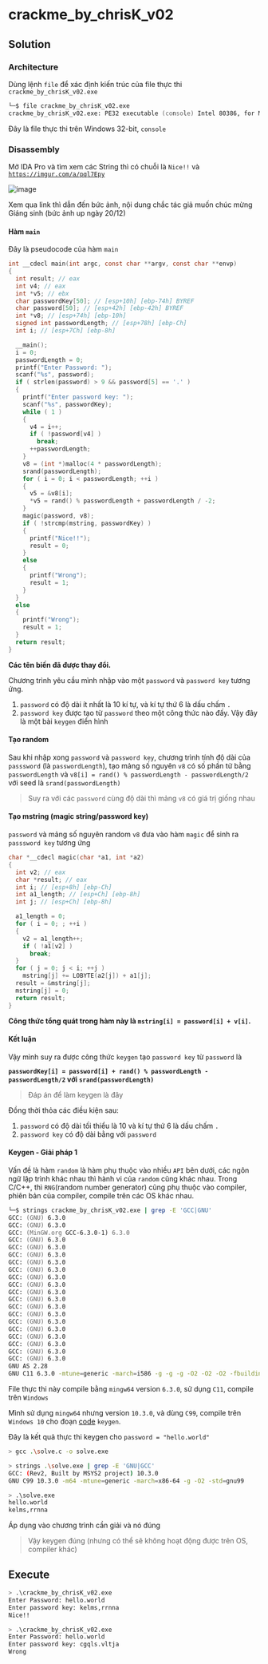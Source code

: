 # crackme_by_chrisK_v02
## Solution
### Architecture
Dùng lệnh `file` để xác định kiến trúc của file thực thi `crackme_by_chrisK_v02.exe`
```zsh
└─$ file crackme_by_chrisK_v02.exe
crackme_by_chrisK_v02.exe: PE32 executable (console) Intel 80386, for MS Windows
```
Đây là file thực thi trên Windows 32-bit, `console`

### Disassembly
Mở IDA Pro và tìm xem các String thì có chuỗi là `Nice!!` và [`https://imgur.com/a/pql7Epy`](https://imgur.com/a/pql7Epy)

![image](https://user-images.githubusercontent.com/59532111/124441521-f4b86680-dda5-11eb-8679-4d1dda25777f.png)

Xem qua link thì dẫn đến bức ảnh, nội dung chắc tác giả muốn chúc mừng Giáng sinh (bức ảnh up ngày 20/12)

#### Hàm `main`

Đây là pseudocode của hàm `main`

```c
int __cdecl main(int argc, const char **argv, const char **envp)
{
  int result; // eax
  int v4; // eax
  int *v5; // ebx
  char passwordKey[50]; // [esp+10h] [ebp-74h] BYREF
  char password[50]; // [esp+42h] [ebp-42h] BYREF
  int *v8; // [esp+74h] [ebp-10h]
  signed int passwordLength; // [esp+78h] [ebp-Ch]
  int i; // [esp+7Ch] [ebp-8h]

  __main();
  i = 0;
  passwordLength = 0;
  printf("Enter Password: ");
  scanf("%s", password);
  if ( strlen(password) > 9 && password[5] == '.' )
  {
    printf("Enter password key: ");
    scanf("%s", passwordKey);
    while ( 1 )
    {
      v4 = i++;
      if ( !password[v4] )
        break;
      ++passwordLength;
    }
    v8 = (int *)malloc(4 * passwordLength);
    srand(passwordLength);
    for ( i = 0; i < passwordLength; ++i )
    {
      v5 = &v8[i];
      *v5 = rand() % passwordLength + passwordLength / -2;
    }
    magic(password, v8);
    if ( !strcmp(mstring, passwordKey) )
    {
      printf("Nice!!");
      result = 0;
    }
    else
    {
      printf("Wrong");
      result = 1;
    }
  }
  else
  {
    printf("Wrong");
    result = 1;
  }
  return result;
}
```

**Các tên biến đã được thay đổi.**

Chương trình yêu cầu mình nhập vào một `password` và `password key` tương ứng.
1. `password` có độ dài ít nhất là 10 kí tự, và kí tự thứ 6 là dấu chấm `.`
2. `password key` được tạo từ `password` theo một công thức nào đấy. Vậy đây là một bài `keygen` điển hình

#### Tạo random 

Sau khi nhập xong `password` và `password key`, chương trình tính độ dài của `passsword` (là `passwordLength`), tạo mảng số nguyên `v8` có số phần tử bằng `passwordLength` và `v8[i] = rand() % passwordLength - passwordLength/2` với seed là `srand(passwordLength)`
> Suy ra với các `password` cùng độ dài thì mảng `v8` có giá trị giống nhau

#### Tạo mstring (magic string/password key)

`password` và mảng số nguyên random `v8` đưa vào hàm `magic` để sinh ra `passsword key` tương ứng

```c
char *__cdecl magic(char *a1, int *a2)
{
  int v2; // eax
  char *result; // eax
  int i; // [esp+8h] [ebp-Ch]
  int a1_length; // [esp+Ch] [ebp-8h]
  int j; // [esp+Ch] [ebp-8h]

  a1_length = 0;
  for ( i = 0; ; ++i )
  {
    v2 = a1_length++;
    if ( !a1[v2] )
      break;
  }
  for ( j = 0; j < i; ++j )
    mstring[j] += LOBYTE(a2[j]) + a1[j];
  result = &mstring[j];
  mstring[j] = 0;
  return result;
}
```

**Công thức tổng quát trong hàm này là `mstring[i] = password[i] + v[i]`.**

#### Kết luận

Vậy mình suy ra được công thức `keygen` tạo `password key` từ `password` là

**`passwordKey[i] = password[i] + rand() % passwordLength - passwordLength/2` với `srand(passwordLength)`**
> Đáp án để làm keygen là đây

Đồng thời thỏa các điều kiện sau:
1. `password` có độ dài tối thiểu là 10 và kí tự thứ 6 là dấu chấm `.`
2. `password key` có độ dài bằng với `password`
#### Keygen - Giải pháp 1

Vấn đề là hàm `random` là hàm phụ thuộc vào nhiều `API` bên dưới, các ngôn ngữ lập trình khác nhau thì hành vi của `random` cũng khác nhau. Trong C/C++, thì `RNG`(random number generator) cũng phụ thuộc vào compiler, phiên bản của compiler, compile trên các OS khác nhau. 

```zsh
└─$ strings crackme_by_chrisK_v02.exe | grep -E 'GCC|GNU'
GCC: (GNU) 6.3.0
GCC: (GNU) 6.3.0
GCC: (MinGW.org GCC-6.3.0-1) 6.3.0
GCC: (GNU) 6.3.0
GCC: (GNU) 6.3.0
GCC: (GNU) 6.3.0
GCC: (GNU) 6.3.0
GCC: (GNU) 6.3.0
GCC: (GNU) 6.3.0
GCC: (GNU) 6.3.0
GCC: (GNU) 6.3.0
GCC: (GNU) 6.3.0
GCC: (GNU) 6.3.0
GCC: (GNU) 6.3.0
GCC: (GNU) 6.3.0
GCC: (GNU) 6.3.0
GCC: (GNU) 6.3.0
GCC: (GNU) 6.3.0
GCC: (GNU) 6.3.0
GCC: (GNU) 6.3.0
GNU AS 2.28
GNU C11 6.3.0 -mtune=generic -march=i586 -g -g -g -O2 -O2 -O2 -fbuilding-libgcc -fno-stack-protector
```

File thực thi này compile bằng `mingw64` version `6.3.0`, sử dụng `C11`, compile trên `Windows`


Mình sử dụng `mingw64` nhưng version `10.3.0`, và dùng `C99`, compile trên `Windows 10` cho đoạn [code](solve.c) `keygen`.

Đây là kết quả thực thi keygen cho `password = "hello.world"`
```bash
> gcc .\solve.c -o solve.exe

> strings .\solve.exe | grep -E 'GNU|GCC'
GCC: (Rev2, Built by MSYS2 project) 10.3.0
GNU C99 10.3.0 -m64 -mtune=generic -march=x86-64 -g -O2 -std=gnu99

> .\solve.exe
hello.world
kelms,rrnna
```

Áp dụng vào chương trình cần giải và nó đúng
> Vậy keygen đúng (nhưng có thể sẽ không hoạt động được trên OS, compiler khác)
## Execute

```bash
> .\crackme_by_chrisK_v02.exe
Enter Password: hello.world
Enter password key: kelms,rrnna
Nice!!
```

```bash
> .\crackme_by_chrisK_v02.exe
Enter Password: hello.world
Enter password key: cgqls.vltja
Wrong
```
